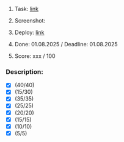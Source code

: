 1. Task: [link](xxx)
2. Screenshot:

3. Deploy: [link](xxx)
4. Done: 01.08.2025 / Deadline: 01.08.2025
5. Score: xxx / 100

### Description:

- [x] (40/40)
- [x] (15/30)
- [x] (35/35)
- [x] (25/25)
- [x] (20/20)
- [x] (15/15)
- [x] (10/10)
- [x] (5/5)

